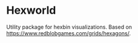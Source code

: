 # Hexworld

Utility package for hexbin visualizations.
Based on https://www.redblobgames.com/grids/hexagons/.